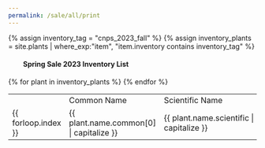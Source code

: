 ```yaml
---
permalink: /sale/all/print
---
```

{% assign inventory_tag = "cnps_2023_fall" %}
{% assign inventory_plants = site.plants | where_exp:"item",
    "item.inventory contains inventory_tag" %}

<div class="subheading" style="margin-left:30px">
    <h4>Spring Sale 2023 Inventory List</h4>
</div>

<table class="plant_list">
<tr>
    <td>
    </td>
    <td>
        Common Name
    </td>
    <td>
        Scientific Name
    </td>
    <td>
        Humboldt Native
    </td>
</tr>
{% for plant in inventory_plants %}
<tr>
    <td>
        {{ forloop.index }}
    </td>
    <td>
        {{ plant.name.common[0] | capitalize }}
    </td>
    <td style="min-width:200px; max-width: 600px;">
        {{ plant.name.scientific | capitalize }}
    </td>
    <td style="text-align: center; min-width: 100px">
    {% if plant.humboldt_native %}
        &#x2713;
    {% endif %}
    </td>
</tr>
{% endfor %}
</table>


